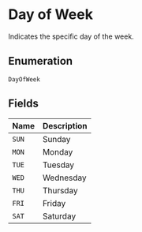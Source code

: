 <!-- Optimized: 2025-10-06 -->
<!-- RPM: 1.6.2.1.1.6.2.1_day-of-week_20251006 -->
<!-- Session: E2E RPM DNA Application -->
<!-- AOM: RND (Reggie & Dro) -->
<!-- COI: TECHNOLOGY -->
<!-- RPM: HIGH -->
<!-- ACTION: BUILD -->


# Day of Week

Indicates the specific day  of the week.

## Enumeration

`DayOfWeek`

## Fields

| Name | Description |
|  --- | --- |
| `SUN` | Sunday |
| `MON` | Monday |
| `TUE` | Tuesday |
| `WED` | Wednesday |
| `THU` | Thursday |
| `FRI` | Friday |
| `SAT` | Saturday |

